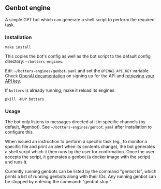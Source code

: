 ## Genbot engine

A simple GPT bot which can generate a shell script to perform the required
task.

### Installation

```
make install
```

This copies the bot's config as well as the bot script to the
default config directory: `~/botters-engines`.

Edit `~/botters-engines/genbot.yaml` and set the `OPENAI_API_KEY` variable.
Check [OpenAI documentation](https://openai.com/blog/openai-api) on signing up
for the API and [retrieving your API
key](https://help.openai.com/en/articles/4936850-where-do-i-find-my-secret-api-key).

If `botters` is already running, make it reload its engines:

```
pkill -HUP botters
```

### Usage

The bot only listens to messages directed at it in specific channels
(by default, #genbot). See `~/botters-engines/genbot.yaml` after installation
to configure this.

When issued an instruction to perform a specific task (eg., to monitor a
specific file and print an alert when its contents change), the bot generates a
shell script which it then runs by the user for confirmation. Once the user
accepts the script, it generates a genbot (a docker image with the script) and
runs it.

Currently running genbots can be listed by the command "genbot ls", which
prints a list of running genbots along with their IDs. Any running genbot can
be stopped by entering the command: "genbot stop <ID>".
